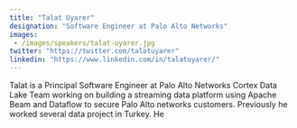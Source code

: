 ```yaml
---
title: "Talat Uyarer"
designation: "Software Engineer at Palo Alto Networks"
images: 
 - /images/speakers/talat-uyarer.jpg
twitter: "https://twitter.com/talatuyarer"
linkedin: "https://www.linkedin.com/in/talatuyarer/"
---
```


Talat is a Principal Software Engineer at Palo Alto Networks Cortex Data Lake Team working on building a streaming data platform using Apache Beam and Dataflow to secure Palo Alto networks customers. Previously he worked several data project in Turkey. He